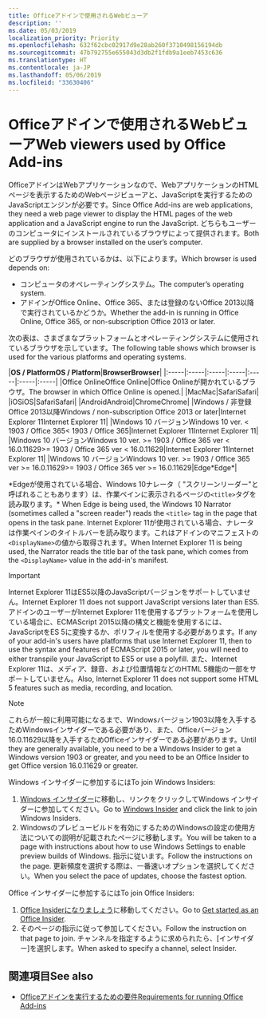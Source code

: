 ```yaml
---
title: Officeアドインで使用されるWebビューア
description: ''
ms.date: 05/03/2019
localization_priority: Priority
ms.openlocfilehash: 632f62cbc02917d9e28ab260f3710498156194db
ms.sourcegitcommit: 47b792755e655043d3db2f1fdb9a1eeb7453c636
ms.translationtype: HT
ms.contentlocale: ja-JP
ms.lasthandoff: 05/06/2019
ms.locfileid: "33630406"
---
```

# <a name="web-viewers-used-by-office-add-ins"></a><span data-ttu-id="2c075-102">Officeアドインで使用されるWebビューア</span><span class="sxs-lookup"><span data-stu-id="2c075-102">Web viewers used by Office Add-ins</span></span>

<span data-ttu-id="2c075-103">OfficeアドインはWebアプリケーションなので、WebアプリケーションのHTMLページを表示するためのWebページビューアと、JavaScriptを実行するためのJavaScriptエンジンが必要です。</span><span class="sxs-lookup"><span data-stu-id="2c075-103">Since Office Add-ins are web applications, they need a web page viewer to display the HTML pages of the web application and a JavaScript engine to run the JavaScript.</span></span> <span data-ttu-id="2c075-104">どちらもユーザーのコンピュータにインストールされているブラウザによって提供されます。</span><span class="sxs-lookup"><span data-stu-id="2c075-104">Both are supplied by a browser installed on the user’s computer.</span></span>

<span data-ttu-id="2c075-105">どのブラウザが使用されているかは、以下によります。</span><span class="sxs-lookup"><span data-stu-id="2c075-105">Which browser is used depends on:</span></span>

- <span data-ttu-id="2c075-106">コンピュータのオペレーティングシステム。</span><span class="sxs-lookup"><span data-stu-id="2c075-106">The computer’s operating system.</span></span>
- <span data-ttu-id="2c075-107">アドインがOffice Online、Office 365、または登録のないOffice 2013以降で実行されているかどうか。</span><span class="sxs-lookup"><span data-stu-id="2c075-107">Whether the add-in is running in Office Online, Office 365, or non-subscription Office 2013 or later.</span></span>

<span data-ttu-id="2c075-108">次の表は、さまざまなプラットフォームとオペレーティングシステムに使用されているブラウザを示しています。</span><span class="sxs-lookup"><span data-stu-id="2c075-108">The following table shows which browser is used for the various platforms and operating systems.</span></span>

|<span data-ttu-id="2c075-109">**OS / Platform**</span><span class="sxs-lookup"><span data-stu-id="2c075-109">**OS / Platform**</span></span>|<span data-ttu-id="2c075-110">**Browser**</span><span class="sxs-lookup"><span data-stu-id="2c075-110">**Browser**</span></span>|
|:-----|:-----|:-----|:-----|:-----|:-----|:-----|
|<span data-ttu-id="2c075-111">Office Online</span><span class="sxs-lookup"><span data-stu-id="2c075-111">Office Online</span></span>|<span data-ttu-id="2c075-112">Office Onlineが開かれているブラウザ。</span><span class="sxs-lookup"><span data-stu-id="2c075-112">The browser in which Office Online is opened.</span></span>|
|<span data-ttu-id="2c075-113">Mac</span><span class="sxs-lookup"><span data-stu-id="2c075-113">Mac</span></span>|<span data-ttu-id="2c075-114">Safari</span><span class="sxs-lookup"><span data-stu-id="2c075-114">Safari</span></span>|
|<span data-ttu-id="2c075-115">iOS</span><span class="sxs-lookup"><span data-stu-id="2c075-115">iOS</span></span>|<span data-ttu-id="2c075-116">Safari</span><span class="sxs-lookup"><span data-stu-id="2c075-116">Safari</span></span>|
|<span data-ttu-id="2c075-117">Android</span><span class="sxs-lookup"><span data-stu-id="2c075-117">Android</span></span>|<span data-ttu-id="2c075-118">Chrome</span><span class="sxs-lookup"><span data-stu-id="2c075-118">Chrome</span></span>|
|<span data-ttu-id="2c075-119">Windows / 非登録 Office 2013以降</span><span class="sxs-lookup"><span data-stu-id="2c075-119">Windows / non-subscription Office 2013 or later</span></span>|<span data-ttu-id="2c075-120">Internet Explorer 11</span><span class="sxs-lookup"><span data-stu-id="2c075-120">Internet Explorer 11</span></span>|
|<span data-ttu-id="2c075-121">Windows 10 バージョン</span><span class="sxs-lookup"><span data-stu-id="2c075-121">Windows 10 ver.</span></span> <span data-ttu-id="2c075-122">< 1903 / Office 365</span><span class="sxs-lookup"><span data-stu-id="2c075-122">< 1903 / Office 365</span></span>|<span data-ttu-id="2c075-123">Internet Explorer 11</span><span class="sxs-lookup"><span data-stu-id="2c075-123">Internet Explorer 11</span></span>|
|<span data-ttu-id="2c075-124">Windows 10 バージョン</span><span class="sxs-lookup"><span data-stu-id="2c075-124">Windows 10 ver.</span></span> <span data-ttu-id="2c075-125">>= 1903 / Office 365 ver < 16.0.11629</span><span class="sxs-lookup"><span data-stu-id="2c075-125">>= 1903 / Office 365 ver < 16.0.11629</span></span>|<span data-ttu-id="2c075-126">Internet Explorer 11</span><span class="sxs-lookup"><span data-stu-id="2c075-126">Internet Explorer 11</span></span>|
|<span data-ttu-id="2c075-127">Windows 10 バージョン</span><span class="sxs-lookup"><span data-stu-id="2c075-127">Windows 10 ver.</span></span> <span data-ttu-id="2c075-128">>= 1903 / Office 365 ver >= 16.0.11629</span><span class="sxs-lookup"><span data-stu-id="2c075-128">>= 1903 / Office 365 ver >= 16.0.11629</span></span>|<span data-ttu-id="2c075-129">Edge\*</span><span class="sxs-lookup"><span data-stu-id="2c075-129">Edge\*</span></span>|

<span data-ttu-id="2c075-130">\*Edgeが使用されている場合、Windows 10ナレータ（ "スクリーンリーダー"と呼ばれることもあります）は、作業ペインに表示されるページの`<title>`タグを読み取ります。</span><span class="sxs-lookup"><span data-stu-id="2c075-130">\* When Edge is being used, the Windows 10 Narrator (sometimes called a "screen reader") reads the `<title>` tag in the page that opens in the task pane.</span></span> <span data-ttu-id="2c075-131">Internet Explorer 11が使用されている場合、ナレータは作業ペインのタイトルバーを読み取ります。これはアドインのマニフェストの`<DisplayName>`の値から取得されます。</span><span class="sxs-lookup"><span data-stu-id="2c075-131">When Internet Explorer 11 is being used, the Narrator reads the title bar of the task pane, which comes from the `<DisplayName>` value in the add-in's manifest.</span></span>

> [!IMPORTANT]
> <span data-ttu-id="2c075-132">Internet Explorer 11はES5以降のJavaScriptバージョンをサポートしていません。</span><span class="sxs-lookup"><span data-stu-id="2c075-132">Internet Explorer 11 does not support JavaScript versions later than ES5.</span></span> <span data-ttu-id="2c075-133">アドインのユーザーがInternet Explorer 11を使用するプラットフォームを使用している場合に、ECMAScript 2015以降の構文と機能を使用するには、JavaScriptをES 5に変換するか、ポリフィルを使用する必要があります。</span><span class="sxs-lookup"><span data-stu-id="2c075-133">If any of your add-in's users have platforms that use Internet Explorer 11, then to use the syntax and features of ECMAScript 2015 or later, you will need to either transpile your JavaScript to ES5 or use a polyfill.</span></span> <span data-ttu-id="2c075-134">また、Internet Explorer 11は、メディア、録音、および位置情報などのHTML 5機能の一部をサポートしていません。</span><span class="sxs-lookup"><span data-stu-id="2c075-134">Also, Internet Explorer 11 does not support some HTML 5 features such as media, recording, and location.</span></span>

> [!NOTE]
> <span data-ttu-id="2c075-135">これらが一般に利用可能になるまで、Windowsバージョン1903以降を入手するためWindowsインサイダーである必要があり、また、Officeバージョン16.0.11629以降を入手するためOfficeインサイダーである必要があります。</span><span class="sxs-lookup"><span data-stu-id="2c075-135">Until they are generally available, you need to be a Windows Insider to get a Windows version 1903 or greater, and you need to be an Office Insider to get Office version 16.0.11629 or greater.</span></span>
>
> <span data-ttu-id="2c075-136">Windows インサイダーに参加するには</span><span class="sxs-lookup"><span data-stu-id="2c075-136">To join Windows Insiders:</span></span>
> 
> 1. <span data-ttu-id="2c075-137">[Windows インサイダー](https://insider.windows.com)に移動し、リンクをクリックしてWindows インサイダーに参加してください。</span><span class="sxs-lookup"><span data-stu-id="2c075-137">Go to [Windows Insider](https://insider.windows.com) and click the link to join Windows Insiders.</span></span>
> 2. <span data-ttu-id="2c075-138">Windowsのプレビュービルドを有効にするためのWindowsの設定の使用方法についての説明が記載されたページに移動します。</span><span class="sxs-lookup"><span data-stu-id="2c075-138">You will be taken to a page with instructions about how to use Windows Settings to enable preview builds of Windows.</span></span> <span data-ttu-id="2c075-139">指示に従います。</span><span class="sxs-lookup"><span data-stu-id="2c075-139">Follow the instructions on the page.</span></span> <span data-ttu-id="2c075-140">更新頻度を選択する際は、一番速いオプションを選択してください。</span><span class="sxs-lookup"><span data-stu-id="2c075-140">When you select the pace of updates, choose the fastest option.</span></span>
>
> <span data-ttu-id="2c075-141">Office インサイダーに参加するには</span><span class="sxs-lookup"><span data-stu-id="2c075-141">To join Office Insiders:</span></span>
> 
> 1. <span data-ttu-id="2c075-142">[Office Insiderになりましょう](https://insider.office.com/join)に移動してください。</span><span class="sxs-lookup"><span data-stu-id="2c075-142">Go to [Get started as an Office Insider](https://insider.office.com/join).</span></span>
> 2. <span data-ttu-id="2c075-143">そのページの指示に従って参加してください。</span><span class="sxs-lookup"><span data-stu-id="2c075-143">Follow the instruction on that page to join.</span></span> <span data-ttu-id="2c075-144">チャンネルを指定するように求められたら、[インサイダー]を選択します。</span><span class="sxs-lookup"><span data-stu-id="2c075-144">When asked to specify a channel, select Insider.</span></span>

## <a name="see-also"></a><span data-ttu-id="2c075-145">関連項目</span><span class="sxs-lookup"><span data-stu-id="2c075-145">See also</span></span>

- [<span data-ttu-id="2c075-146">Officeアドインを実行するための要件</span><span class="sxs-lookup"><span data-stu-id="2c075-146">Requirements for running Office Add-ins</span></span>](requirements-for-running-office-add-ins.md)
